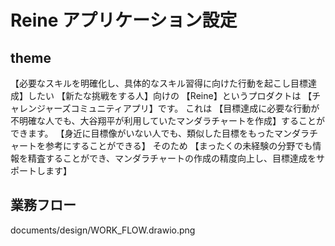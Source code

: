 # Reine アプリケーション設定

## theme
【必要なスキルを明確化し、具体的なスキル習得に向けた行動を起こし目標達成】したい
【新たな挑戦をする人】向けの
【Reine】というプロダクトは
【チャレンジャーズコミュニティアプリ】です。
これは
【目標達成に必要な行動が不明確な人でも、大谷翔平が利用していたマンダラチャートを作成】することができます。
【身近に目標像がいない人でも、類似した目標をもったマンダラチャートを参考にすることができる】
そのため
【まったくの未経験の分野でも情報を精査することができ、マンダラチャートの作成の精度向上し、目標達成をサポートします】

## 業務フロー
documents/design/WORK_FLOW.drawio.png